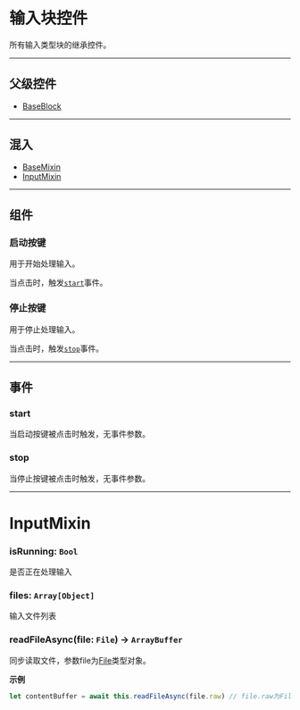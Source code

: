 # 输入块控件
所有输入类型块的继承控件。

---
## 父级控件
- [BaseBlock](baseblock.md)

---
## 混入
- [BaseMixin](baseblock.md#basemixin)
- [InputMixin](inputblock.md#inputmixin)

---
## 组件

### 启动按键

用于开始处理输入。  

当点击时，触发[`start`](#start)事件。

### 停止按键

用于停止处理输入。

当点击时，触发[`stop`](#stop)事件。

---
## 事件

### start

当启动按键被点击时触发，无事件参数。

### stop

当停止按键被点击时触发，无事件参数。

---
# InputMixin

### isRunning: `Bool`
是否正在处理输入

### files: `Array[Object]`
输入文件列表

### readFileAsync(file: `File`) -> `ArrayBuffer`
同步读取文件，参数file为[File](https://developer.mozilla.org/zh-CN/docs/Web/API/File)类型对象。

**示例**
```js
let contentBuffer = await this.readFileAsync(file.raw) // file.raw为File类型
```